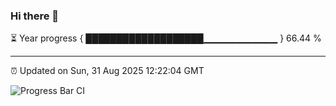 ### Hi there 👋

⏳ Year progress { ███████████████████▁▁▁▁▁▁▁▁▁▁▁ } 66.44 %

---

⏰ Updated on Sun, 31 Aug 2025 12:22:04 GMT

![Progress Bar CI](https://github.com/code-lakshay/GitHub-Actions-Demo/workflows/Progress%20Bar%20CI/badge.svg)
